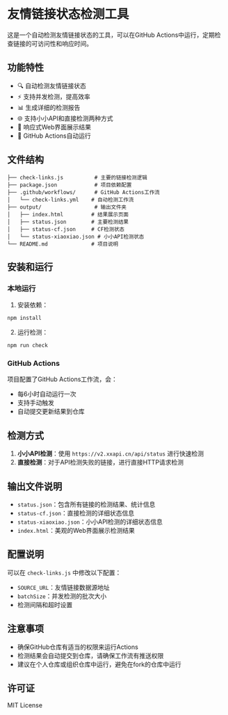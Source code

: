 # 友情链接状态检测工具

这是一个自动检测友情链接状态的工具，可以在GitHub Actions中运行，定期检查链接的可访问性和响应时间。

## 功能特性

- 🔍 自动检测友情链接状态
- ⚡ 支持并发检测，提高效率
- 📊 生成详细的检测报告
- 🌐 支持小小API和直接检测两种方式
- 📱 响应式Web界面展示结果
- 🤖 GitHub Actions自动运行

## 文件结构

```
├── check-links.js          # 主要的链接检测逻辑
├── package.json            # 项目依赖配置
├── .github/workflows/      # GitHub Actions工作流
│   └── check-links.yml    # 自动检测工作流
├── output/                 # 输出文件夹
│   ├── index.html         # 结果展示页面
│   ├── status.json        # 主要检测结果
│   ├── status-cf.json     # CF检测状态
│   └── status-xiaoxiao.json # 小小API检测状态
└── README.md              # 项目说明
```

## 安装和运行

### 本地运行

1. 安装依赖：
```bash
npm install
```

2. 运行检测：
```bash
npm run check
```

### GitHub Actions

项目配置了GitHub Actions工作流，会：
- 每6小时自动运行一次
- 支持手动触发
- 自动提交更新结果到仓库

## 检测方式

1. **小小API检测**：使用 `https://v2.xxapi.cn/api/status` 进行快速检测
2. **直接检测**：对于API检测失败的链接，进行直接HTTP请求检测

## 输出文件说明

- `status.json`：包含所有链接的检测结果、统计信息
- `status-cf.json`：直接检测的详细状态信息
- `status-xiaoxiao.json`：小小API检测的详细状态信息
- `index.html`：美观的Web界面展示检测结果

## 配置说明

可以在 `check-links.js` 中修改以下配置：

- `SOURCE_URL`：友情链接数据源地址
- `batchSize`：并发检测的批次大小
- 检测间隔和超时设置

## 注意事项

- 确保GitHub仓库有适当的权限来运行Actions
- 检测结果会自动提交到仓库，请确保工作流有推送权限
- 建议在个人仓库或组织仓库中运行，避免在fork的仓库中运行

## 许可证

MIT License 